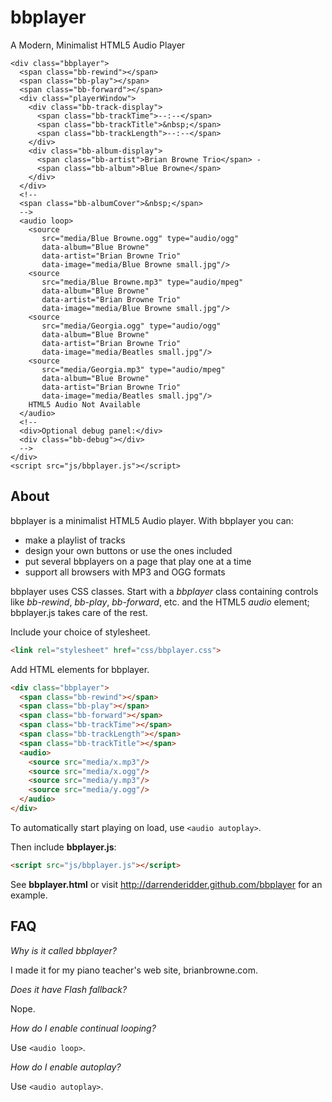 <script src="./js/bbplayer.js"></script>
bbplayer
============

A Modern, Minimalist HTML5 Audio Player

<!--
[![bbplayer](https://lh3.ggpht.com/-tC8Zj6Bpg04/UcMquJhtiLI/AAAAAAAABgI/cXg6RtQrgMc/s1600/bbplayer.png)](http://darrenderidder.github.com/bbplayer)
-->
    <div class="bbplayer">
      <span class="bb-rewind"></span>
      <span class="bb-play"></span>
      <span class="bb-forward"></span>
      <div class="playerWindow">
        <div class="bb-track-display">
          <span class="bb-trackTime">--:--</span>
          <span class="bb-trackTitle">&nbsp;</span>
          <span class="bb-trackLength">--:--</span>
        </div>
        <div class="bb-album-display">
          <span class="bb-artist">Brian Browne Trio</span> -
          <span class="bb-album">Blue Browne</span>
        </div>
      </div>
      <!--
      <span class="bb-albumCover">&nbsp;</span>
      -->
      <audio loop>
        <source
           src="media/Blue Browne.ogg" type="audio/ogg"
           data-album="Blue Browne"
           data-artist="Brian Browne Trio"
           data-image="media/Blue Browne small.jpg"/>
        <source
           src="media/Blue Browne.mp3" type="audio/mpeg"
           data-album="Blue Browne"
           data-artist="Brian Browne Trio"
           data-image="media/Blue Browne small.jpg"/>
        <source
           src="media/Georgia.ogg" type="audio/ogg"
           data-album="Blue Browne"
           data-artist="Brian Browne Trio"
           data-image="media/Beatles small.jpg"/>
        <source
           src="media/Georgia.mp3" type="audio/mpeg"
           data-album="Blue Browne"
           data-artist="Brian Browne Trio"
           data-image="media/Beatles small.jpg"/>
        HTML5 Audio Not Available
      </audio>
      <!--
      <div>Optional debug panel:</div>
      <div class="bb-debug"></div>
      -->
    </div>
    <script src="js/bbplayer.js"></script>

About
-----

bbplayer is a minimalist HTML5 Audio player. With bbplayer you can:
  * make a playlist of tracks
  * design your own buttons or use the ones included
  * put several bbplayers on a page that play one at a time
  * support all browsers with MP3 and OGG formats

bbplayer uses CSS classes. Start with a *bbplayer* class containing controls
like *bb-rewind*, *bb-play*, *bb-forward*, etc. and the HTML5 *audio* element;
bbplayer.js takes care of the rest.

Include your choice of stylesheet.

```html
<link rel="stylesheet" href="css/bbplayer.css">
```

Add HTML elements for bbplayer.

```html
<div class="bbplayer">
  <span class="bb-rewind"></span>
  <span class="bb-play"></span>
  <span class="bb-forward"></span>
  <span class="bb-trackTime"></span>
  <span class="bb-trackLength"></span>
  <span class="bb-trackTitle"></span>
  <audio>
    <source src="media/x.mp3"/>
    <source src="media/x.ogg"/>
    <source src="media/y.mp3"/>
    <source src="media/y.ogg"/>
  </audio>
</div>
```

To automatically start playing on load, use `<audio autoplay>`.

Then include **bbplayer.js**:

```html
<script src="js/bbplayer.js"></script>
```

See **bbplayer.html** or visit http://darrenderidder.github.com/bbplayer for an example.

FAQ
---

_Why is it called bbplayer?_

I made it for my piano teacher's web site, brianbrowne.com.

_Does it have Flash fallback?_

Nope.

_How do I enable continual looping?_

Use `<audio loop>`.

_How do I enable autoplay?_

Use `<audio autoplay>`.
